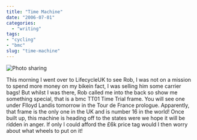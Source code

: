 ```yaml
---
title: "Time Machine"
date: "2006-07-01"
categories:
  - "writing"
tags:
- "cycling"
- "bmc"
slug: "time-machine"
---
```


![Photo sharing](/images/179805330.jpg)

This morning I went over to LifecycleUK to see Rob, I was not on a mission to spend more money on my bikein fact, I was selling him some carrier bags! But whilst I was there, Rob called me into the back so show me something special, that is a bmc TT01 Time Trial frame. You will see one under Flloyd Landis tomorrow in the Tour de France prologue. Apparently, that frame is the only one in the UK and is number 16 in the world! Once built up, this machine is heading off to the states were we hope it will be ridden in anger. If only I could afford the £6k price tag would I then worry about what wheels to put on it!
